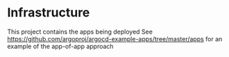 # Infrastructure

This project contains the apps being deployed
See https://github.com/argoproj/argocd-example-apps/tree/master/apps for an example of the app-of-app approach